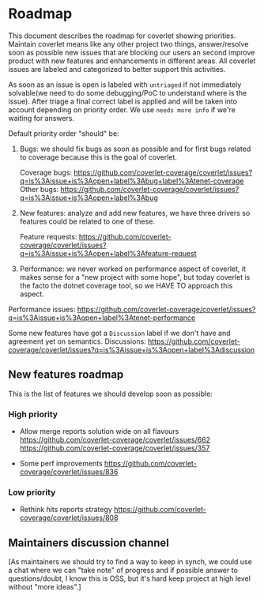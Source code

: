 # Roadmap

This document describes the roadmap for coverlet showing priorities.
Maintain coverlet means like any other project two things, answer/resolve soon as possible new issues that are blocking our users an second improve product with new features and enhancements in different areas.
All coverlet issues are labeled and categorized to better support this activities.

As soon as an issue is open is labeled with `untriaged` if not immediately solvable(we need to do some debugging/PoC to understand where is the issue).
After triage a final correct label is applied and will be taken into account depending on priority order.
We use `needs more info` if we're waiting for answers.

Default priority order "should" be:

1) Bugs: we should fix bugs as soon as possible and for first bugs related to coverage because this is the goal of coverlet.

    Coverage bugs: <https://github.com/coverlet-coverage/coverlet/issues?q=is%3Aissue+is%3Aopen+label%3Abug+label%3Atenet-coverage>
    Other bugs: <https://github.com/coverlet-coverage/coverlet/issues?q=is%3Aissue+is%3Aopen+label%3Abug>

2) New features: analyze and add new features, we have three drivers so features could be related to one of these.

    Feature requests: <https://github.com/coverlet-coverage/coverlet/issues?q=is%3Aissue+is%3Aopen+label%3Afeature-request>

3) Performance: we never worked on performance aspect of coverlet, it makes sense for a "new project with some hope", but today coverlet is the facto the dotnet coverage tool, so we HAVE TO approach this aspect.

Performance issues: <https://github.com/coverlet-coverage/coverlet/issues?q=is%3Aissue+is%3Aopen+label%3Atenet-performance>

Some new features have got a `Discussion` label if we don't have and agreement yet on semantics.
Discussions: <https://github.com/coverlet-coverage/coverlet/issues?q=is%3Aissue+is%3Aopen+label%3Adiscussion>

## New features roadmap

This is the list of features we should develop soon as possible:

### High priority

- Allow merge reports solution wide on all flavours <https://github.com/coverlet-coverage/coverlet/issues/662> <https://github.com/coverlet-coverage/coverlet/issues/357>

- Some perf improvements <https://github.com/coverlet-coverage/coverlet/issues/836>

### Low priority

- Rethink hits reports strategy <https://github.com/coverlet-coverage/coverlet/issues/808>

## Maintainers discussion channel

[As maintainers we should try to find a way to keep in synch, we could use a chat where we can "take note" of progress and if possible answer to questions/doubt, I know this is OSS, but it's hard keep project at high level without "more ideas".]
